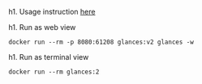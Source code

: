 h1. Usage instruction
[here](https://github.com/nicolargo/glances/blob/master/README.rst)

h1. Run as web view
```
docker run --rm -p 8080:61208 glances:v2 glances -w
```

h1. Run as terminal view

```
docker run --rm glances:2
```
